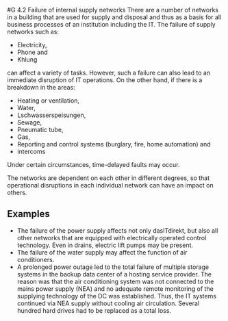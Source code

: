 #G 4.2 Failure of internal supply networks
There are a number of networks in a building that are used for supply and disposal and thus as a basis for all business processes of an institution including the IT. The failure of supply networks such as:

* Electricity,
* Phone and
* Khlung


can affect a variety of tasks. However, such a failure can also lead to an immediate disruption of IT operations. On the other hand, if there is a breakdown in the areas:

* Heating or ventilation,
* Water,
* Lschwasserspeisungen,
* Sewage,
* Pneumatic tube,
* Gas,
* Reporting and control systems (burglary, fire, home automation) and
* intercoms


Under certain circumstances, time-delayed faults may occur.

The networks are dependent on each other in different degrees, so that operational disruptions in each individual network can have an impact on others.



## Examples 
* The failure of the power supply affects not only dasITdirekt, but also all other networks that are equipped with electrically operated control technology. Even in drains, electric lift pumps may be present.
* The failure of the water supply may affect the function of air conditioners.
* A prolonged power outage led to the total failure of multiple storage systems in the backup data center of a hosting service provider. The reason was that the air conditioning system was not connected to the mains power supply (NEA) and no adequate remote monitoring of the supplying technology of the DC was established. Thus, the IT systems continued via NEA supply without cooling air circulation. Several hundred hard drives had to be replaced as a total loss.




